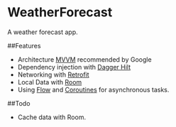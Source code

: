 # WeatherForecast
A weather forecast app.

##Features
- Architecture [MVVM](https://developer.android.com/jetpack/guide?gclid=Cj0KCQjw38-DBhDpARIsADJ3kjm5szugNG0ii-PI5_qyO52GwRvNB72DkEwqPqVkZVUIXsOgCKe9-2saAubmEALw_wcB&gclsrc=aw.ds) recommended by Google
- Dependency injection with [Dagger Hilt](https://dagger.dev/hilt/)
- Networking with [Retrofit](https://square.github.io/retrofit/)
- Local Data with [Room](https://developer.android.com/training/data-storage/room)
- Using [Flow](https://developer.android.com/kotlin/flow) and [Coroutines](https://developer.android.com/kotlin/coroutines?gclid=Cj0KCQjw38-DBhDpARIsADJ3kjnRc0OkDIVxNjwBGIfyA_zCSSJO1DzITKJy5BNaYfuvLF8T_zs7_k0aAiH2EALw_wcB&gclsrc=aw.ds) for asynchronous tasks.

##Todo
- Cache data with Room.
